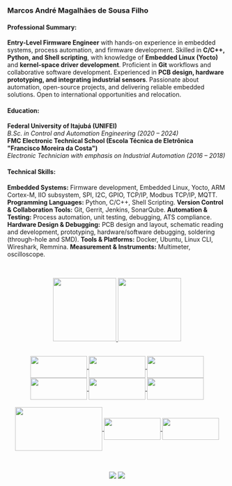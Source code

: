 ### Marcos André Magalhães de Sousa Filho

#### Professional Summary:
   __Entry-Level Firmware Engineer__ with hands-on experience in embedded systems, process automation, and firmware development. 
   Skilled in __C/C++, Python, and Shell scripting__, with knowledge of __Embedded Linux (Yocto)__ and __kernel-space driver development__.
   Proficient in __Git__ workflows and collaborative software development. Experienced in __PCB design, hardware prototyping, and integrating 
   industrial sensors__. Passionate about automation, open-source projects, and delivering reliable embedded solutions. Open to international opportunities and relocation.

#### Education:
__Federal University of Itajubá (UNIFEI)__ <br>
_B.Sc. in Control and Automation Engineering (2020 – 2024)_ <br>
__FMC Electronic Technical School (Escola Técnica de Eletrônica "Francisco Moreira da Costa")__ <br>
_Electronic Technician with emphasis on Industrial Automation (2016 – 2018)_ <br>

#### Technical Skills:
__Embedded Systems:__ Firmware development, Embedded Linux, Yocto, ARM Cortex-M, IIO subsystem, SPI, I2C, GPIO, TCP/IP, Modbus TCP/IP, MQTT.
__Programming Languages:__ Python, C/C++, Shell Scripting.
__Version Control & Collaboration Tools:__ Git, Gerrit, Jenkins, SonarQube.
__Automation & Testing:__ Process automation, unit testing, debugging, ATS compliance.
__Hardware Design & Debugging:__ PCB design and layout, schematic reading and development, prototyping, hardware/software debugging, soldering (through-hole and SMD).
__Tools & Platforms:__ Docker, Ubuntu, Linux CLI, Wireshark, Remmina.
__Measurement & Instruments:__ Multimeter, oscilloscope.
##

<div>
  <p align="center"><br> 
  <a href="https://github.com/marcosandremsfilho">
  <img height="145em" src="https://github-readme-stats.vercel.app/api?username=marcosandremsfilho&show_icons=true&theme=dark&include_all_commits=true&count_private=true"/>
  <img height="145em" src="https://github-readme-stats.vercel.app/api/top-langs/?username=marcosandremsfilho&layout=compact&langs_count=7&theme=dark"/>
</div>
  
  <div align="center" style="display: inline_block"><br>
     <img align="center" height="50" width="130" src="https://cdn.jsdelivr.net/gh/devicons/devicon/icons/arduino/arduino-original-wordmark.svg">
     <img align="center" height="50" width="130" src="https://cdn.jsdelivr.net/gh/devicons/devicon/icons/c/c-original.svg">
     <img align="center" height="50" width="130" src="https://cdn.jsdelivr.net/gh/devicons/devicon/icons/cplusplus/cplusplus-original.svg">
     <img align="center" height="50" width="130" src="https://cdn.jsdelivr.net/gh/devicons/devicon/icons/python/python-original-wordmark.svg">
     <img align="center" height="50" width="130" src="https://cdn.jsdelivr.net/gh/devicons/devicon@latest/icons/bash/bash-original.svg">
     <img align="center" height="50" width="130" src="https://cdn.jsdelivr.net/gh/devicons/devicon@latest/icons/linux/linux-original.svg">
</div>

<div align="center" style="display: inline_block"><br>
   <img align="center" height="100" width="200" src="https://cdn.jsdelivr.net/gh/devicons/devicon@latest/icons/ubuntu/ubuntu-original-wordmark.svg" />
   <img align="center" height="50" width="130" src="https://upload.wikimedia.org/wikipedia/commons/0/00/Yocto_Project_logo.svg">
   <img align="center" height="50" width="130" src="https://cdn.jsdelivr.net/gh/devicons/devicon@latest/icons/neovim/neovim-original.svg" />
</div>

##
 
<p align="center"><br> 
   <a href = "mailto:eng.marcosandresousa@gmail.com"><img align="center" src="https://img.shields.io/badge/Gmail-D14836?style=for-the-badge&logo=gmail&logoColor=white" target="_blank"></a>
   <a href="https://www.linkedin.com/in/marcos-andré-magalhães-de-sousa-filho-06437218b/" target="_blank"><img align="center" src="https://img.shields.io/badge/LinkedIn-0077B5?style=for-the-badge&logo=linkedin&logoColor=white" target="_blank"></a> 

    
 </div>
</p>

<p align="center"> 
